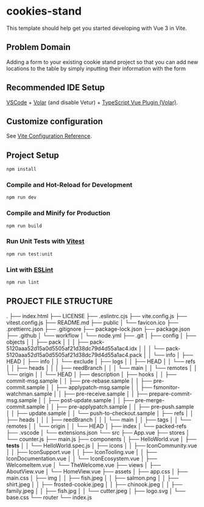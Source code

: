 # cookies-stand

This template should help get you started developing with Vue 3 in Vite.

## Problem Domain 
Adding a form to your existing cookie stand project so that you can add new locations to the table by simply inputting their information with the form
## Recommended IDE Setup

[VSCode](https://code.visualstudio.com/) + [Volar](https://marketplace.visualstudio.com/items?itemName=Vue.volar) (and disable Vetur) + [TypeScript Vue Plugin (Volar)](https://marketplace.visualstudio.com/items?itemName=Vue.vscode-typescript-vue-plugin).

## Customize configuration

See [Vite Configuration Reference](https://vitejs.dev/config/).

## Project Setup

```sh
npm install
```

### Compile and Hot-Reload for Development

```sh
npm run dev
```

### Compile and Minify for Production

```sh
npm run build
```

### Run Unit Tests with [Vitest](https://vitest.dev/)

```sh
npm run test:unit
```

### Lint with [ESLint](https://eslint.org/)

```sh
npm run lint
```

## PROJECT FILE STRUCTURE

.
├── index.html
├── LICENSE
├── .eslintrc.cjs
├── vite.config.js
├── vitest.config.js
├── README.md
├── public
│   └── favicon.ico
├── .prettierrc.json
├── .gitignore
├── package-lock.json
├── package.json
├── .github
│   └── workflow
│       └── node.yml
├── .git
│   ├── config
│   ├── objects
│   │   ├── pack
│   │   │   ├── pack-5120aaa52d15a0d5505af21d38dc79d4d55a1ac4.idx
│   │   │   └── pack-5120aaa52d15a0d5505af21d38dc79d4d55a1ac4.pack
│   │   └── info
│   ├── HEAD
│   ├── info
│   │   └── exclude
│   ├── logs
│   │   ├── HEAD
│   │   └── refs
│   │       ├── heads
│   │       │   ├── reedBranch
│   │       │   └── main
│   │       └── remotes
│   │           └── origin
│   │               └── HEAD
│   ├── description
│   ├── hooks
│   │   ├── commit-msg.sample
│   │   ├── pre-rebase.sample
│   │   ├── pre-commit.sample
│   │   ├── applypatch-msg.sample
│   │   ├── fsmonitor-watchman.sample
│   │   ├── pre-receive.sample
│   │   ├── prepare-commit-msg.sample
│   │   ├── post-update.sample
│   │   ├── pre-merge-commit.sample
│   │   ├── pre-applypatch.sample
│   │   ├── pre-push.sample
│   │   ├── update.sample
│   │   └── push-to-checkout.sample
│   ├── refs
│   │   ├── heads
│   │   │   ├── reedBranch
│   │   │   └── main
│   │   ├── tags
│   │   └── remotes
│   │       └── origin
│   │           └── HEAD
│   ├── index
│   └── packed-refs
├── .vscode
│   └── extensions.json
└── src
    ├── App.vue
    ├── stores
    │   └── counter.js
    ├── main.js
    ├── components
    │   ├── HelloWorld.vue
    │   ├── __tests__
    │   │   └── HelloWorld.spec.js
    │   ├── icons
    │   │   ├── IconCommunity.vue
    │   │   ├── IconSupport.vue
    │   │   ├── IconTooling.vue
    │   │   ├── IconDocumentation.vue
    │   │   └── IconEcosystem.vue
    │   ├── WelcomeItem.vue
    │   └── TheWelcome.vue
    ├── views
    │   ├── AboutView.vue
    │   └── HomeView.vue
    ├── assets
    │   ├── app.css
    │   ├── main.css
    │   ├── img
    │   │   ├── fish.jpeg
    │   │   ├── salmon.png
    │   │   ├── shirt.jpeg
    │   │   ├── frosted-cookie.jpeg
    │   │   ├── chinook.jpeg
    │   │   ├── family.jpeg
    │   │   ├── fish.jpg
    │   │   └── cutter.jpeg
    │   ├── logo.svg
    │   └── base.css
    └── router
        └── index.js

